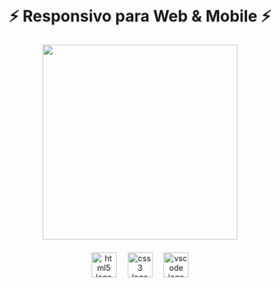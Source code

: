 <h1 align="center">⚡ Responsivo para Web & Mobile ⚡</h1>

###

<div align="center">
  <img height="350" src="https://i.imgur.com/pjRoSLI.png"  />
</div>

###

<div align="center">
  <img src="https://skillicons.dev/icons?i=html" height="45" alt="html5 logo"  />
  <img width="12" />
  <img src="https://skillicons.dev/icons?i=css" height="45" alt="css3 logo"  />
  <img width="12" />
  <img src="https://skillicons.dev/icons?i=vscode" height="45" alt="vscode logo"  />
</div>

###
